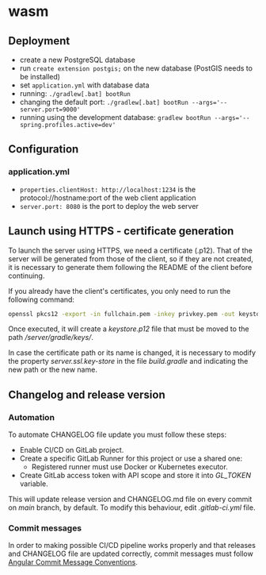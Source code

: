 # wasm

## Deployment

- create a new PostgreSQL database
- run `create extension postgis;` on the new database (PostGIS needs to be installed) 
- set `application.yml` with database data
- running: `./gradlew[.bat] bootRun`
- changing the default port: `./gradlew[.bat] bootRun --args='--server.port=9000'`
- running using the development database: `gradlew bootRun --args='--spring.profiles.active=dev'`


## Configuration

### application.yml

* `properties.clientHost: http://localhost:1234` is the protocol://hostname:port of the web client application
* `server.port: 8080` is the port to deploy the web server

## Launch using HTTPS - certificate generation

To launch the server using HTTPS, we need a certificate (.p12). That of the server will be generated from 
those of the client, so if they are not created, it is necessary to generate them following the README 
of the client before continuing.

If you already have the client's certificates, you only need to run the following command:

```bash
openssl pkcs12 -export -in fullchain.pem -inkey privkey.pem -out keystore.p12 -name server -CAfile chain.pem -caname root
```

Once executed, it will create a *keystore.p12* file that must be moved to the path */server/gradle/keys/*.

In case the certificate path or its name is changed, it is necessary to modify the property *server.ssl.key-store*
in the file *build.gradle* and indicating the new path or the new name.

## Changelog and release version

### Automation

To automate CHANGELOG file update you must follow these steps:  
- Enable CI/CD on GitLab project.
- Create a specific GitLab Runner for this project or use a shared one:
  - Registered runner must use Docker or Kubernetes executor.
- Create GitLab access token with API scope and store it into *GL_TOKEN* variable.

This will update release version and CHANGELOG.md file on every commit on *main* branch, by default. To modify this behaviour, edit *.gitlab-ci.yml* file.

### Commit messages

In order to making possible CI/CD pipeline works properly and that releases and CHANGELOG file are updated correctly, commit messages must follow [Angular Commit Message Conventions](https://semantic-release.gitbook.io/semantic-release/#commit-message-format).


